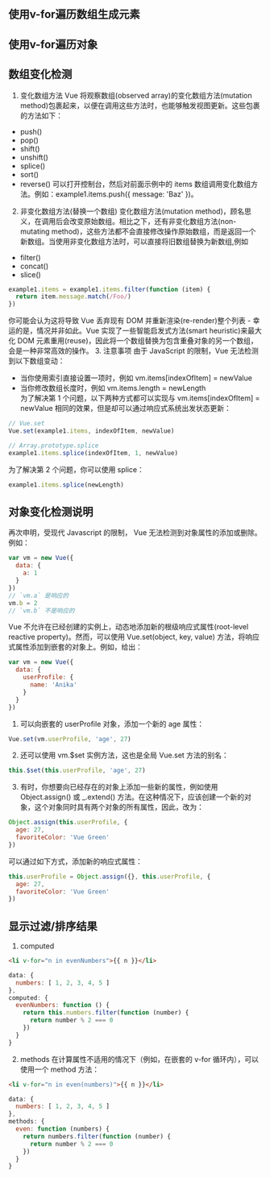 ## 使用v-for遍历数组生成元素
## 使用v-for遍历对象
## 数组变化检测
1. 变化数组方法
    Vue 将观察数组(observed array)的变化数组方法(mutation method)包裹起来，以便在调用这些方法时，也能够触发视图更新。这些包裹的方法如下：
- push()
- pop()
- shift()
- unshift()
- splice()
- sort()
- reverse()
可以打开控制台，然后对前面示例中的 items 数组调用变化数组方法。例如：example1.items.push({ message: 'Baz' })。
2. 非变化数组方法(替换一个数组)
变化数组方法(mutation method)，顾名思义，在调用后会改变原始数组。相比之下，还有非变化数组方法(non-mutating method)，这些方法都不会直接修改操作原始数组，而是返回一个新数组。当使用非变化数组方法时，可以直接将旧数组替换为新数组,例如
- filter()
- concat()
- slice()
```js
example1.items = example1.items.filter(function (item) {
  return item.message.match(/Foo/)
})
```
你可能会认为这将导致 Vue 丢弃现有 DOM 并重新渲染(re-render)整个列表 - 幸运的是，情况并非如此。Vue 实现了一些智能启发式方法(smart heuristic)来最大化 DOM 元素重用(reuse)，因此将一个数组替换为包含重叠对象的另一个数组，会是一种非常高效的操作。
3. 注意事项
由于 JavaScript 的限制，Vue 无法检测到以下数组变动：  
- 当你使用索引直接设置一项时，例如 vm.items[indexOfItem] = newValue  
- 当你修改数组长度时，例如 vm.items.length = newLength  
为了解决第 1 个问题，以下两种方式都可以实现与 vm.items[indexOfItem] = newValue 相同的效果，但是却可以通过响应式系统出发状态更新：
```js
// Vue.set
Vue.set(example1.items, indexOfItem, newValue)
```
```js
// Array.prototype.splice
example1.items.splice(indexOfItem, 1, newValue)
```
为了解决第 2 个问题，你可以使用 splice：
```js
example1.items.splice(newLength)
```
## 对象变化检测说明
再次申明，受现代 Javascript 的限制， Vue 无法检测到对象属性的添加或删除。例如：
```js
var vm = new Vue({
  data: {
    a: 1
  }
})
// `vm.a` 是响应的
vm.b = 2
// `vm.b` 不是响应的
```
Vue 不允许在已经创建的实例上，动态地添加新的根级响应式属性(root-level reactive property)。然而，可以使用 Vue.set(object, key, value) 方法，将响应式属性添加到嵌套的对象上。例如，给出：
```js
var vm = new Vue({
  data: {
    userProfile: {
      name: 'Anika'
    }
  }
})
```
1. 可以向嵌套的 userProfile 对象，添加一个新的 age 属性：
```js
Vue.set(vm.userProfile, 'age', 27)
```
2. 还可以使用 vm.$set 实例方法，这也是全局 Vue.set 方法的别名：
```js
this.$set(this.userProfile, 'age', 27)
```
3. 有时，你想要向已经存在的对象上添加一些新的属性，例如使用 Object.assign() 或 _.extend() 方法。在这种情况下，应该创建一个新的对象，这个对象同时具有两个对象的所有属性，因此，改为：
```js
Object.assign(this.userProfile, {
  age: 27,
  favoriteColor: 'Vue Green'
})
```
可以通过如下方式，添加新的响应式属性：
```js
this.userProfile = Object.assign({}, this.userProfile, {
  age: 27,
  favoriteColor: 'Vue Green'
})

```
## 显示过滤/排序结果
1. computed
```html
<li v-for="n in evenNumbers">{{ n }}</li>
```
```js
data: {
  numbers: [ 1, 2, 3, 4, 5 ]
},
computed: {
  evenNumbers: function () {
    return this.numbers.filter(function (number) {
      return number % 2 === 0
    })
  }
}
```
2. methods
在计算属性不适用的情况下（例如，在嵌套的 v-for 循环内），可以使用一个 method 方法：
```html
<li v-for="n in even(numbers)">{{ n }}</li>
```
```js
data: {
  numbers: [ 1, 2, 3, 4, 5 ]
},
methods: {
  even: function (numbers) {
    return numbers.filter(function (number) {
      return number % 2 === 0
    })
  }
}

```